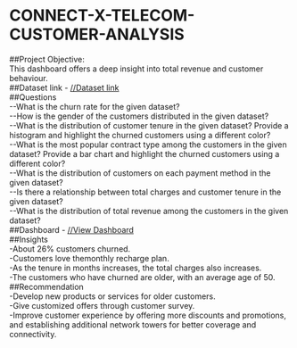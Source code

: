 # CONNECT-X-TELECOM-CUSTOMER-ANALYSIS  
##Project Objective:  
This dashboard offers a deep insight into total revenue and customer behaviour.  
##Dataset link - <a href=" https://github.com/SahasraKalwa/CONNECT-X-TELECOM-CUSTOMER-ANALYSIS/blob/main/ConnectX%2BTelecom%2Bdataset.xlsx">//Dataset link</a>  
##Questions  
--What is the churn rate for the given dataset?  
--How is the gender of the customers distributed in the given dataset?  
--What is the distribution of customer tenure in the given dataset? Provide a histogram and highlight the churned customers using a different color?  
--What is the most popular contract type among the customers in the given dataset? Provide a bar chart and highlight the churned customers using a different color?  
--What is the distribution of customers on each payment method in the given dataset?  
--Is there a relationship between total charges and customer tenure in the given dataset?  
--What is the distribution of total revenue among the customers in the given dataset?  
##Dashboard - <a href="https://github.com/SahasraKalwa/CONNECT-X-TELECOM-CUSTOMER-ANALYSIS/blob/main/Screenshot%202024-09-26%20112328.png">//View Dashboard</a>  
##Insights  
-About 26% customers churned.  
-Customers love themonthly recharge plan.  
-As the tenure in months increases, the total charges also increases.  
-The customers who have churned are older, with an average age of 50.  
##Recommendation  
-Develop new products or services for older customers.  
-Give customized offers through customer survey.  
-Improve customer experience by offering more discounts and promotions, and establishing additional network towers for better coverage and connectivity.  
